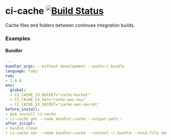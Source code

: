 # ci-cache [![Build Status](https://travis-ci.org/johanneswuerbach/ci-cache.png?branch=master)](https://travis-ci.org/johanneswuerbach/ci-cache)

Cache files and folders between continues integration builds.


### Examples

#### Bundler

```yaml
---
bundler_args: --without development --path=~/.bundle
language: ruby
rvm:
- 2.0.0
env:
  global:
  - CI_CACHE_S3_BUCKET="cache-bucket"
  - CI_CACHE_S3_KEY="cache-aws-key"
  - CI_CACHE_S3_SECRET="cache-aws-secret"
before_install:
- gem install ci-cache
- ci-cache get --name bundler-cache --output-path ~
after_script:
- bundle clean
- ci-cache set --name bundler-cache --content ~/.bundle --hash-file Gemfile.lock
```
